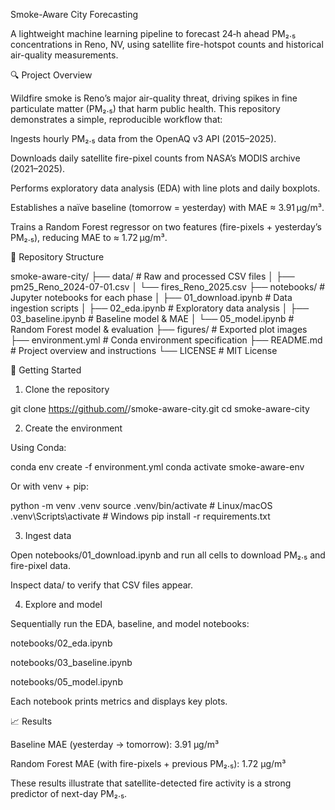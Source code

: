 Smoke-Aware City Forecasting

 

A lightweight machine learning pipeline to forecast 24‑h ahead PM₂.₅ concentrations in Reno, NV, using satellite fire-hotspot counts and historical air-quality measurements.

🔍 Project Overview

Wildfire smoke is Reno’s major air-quality threat, driving spikes in fine particulate matter (PM₂.₅) that harm public health. This repository demonstrates a simple, reproducible workflow that:

Ingests hourly PM₂.₅ data from the OpenAQ v3 API (2015–2025).

Downloads daily satellite fire-pixel counts from NASA’s MODIS archive (2021–2025).

Performs exploratory data analysis (EDA) with line plots and daily boxplots.

Establishes a naïve baseline (tomorrow = yesterday) with MAE ≈ 3.91 µg/m³.

Trains a Random Forest regressor on two features (fire-pixels + yesterday’s PM₂.₅), reducing MAE to ≈ 1.72 µg/m³.

📂 Repository Structure

smoke-aware-city/
├── data/                       # Raw and processed CSV files
│   ├── pm25_Reno_2024-07-01.csv
│   └── fires_Reno_2025.csv
├── notebooks/                  # Jupyter notebooks for each phase
│   ├── 01_download.ipynb       # Data ingestion scripts
│   ├── 02_eda.ipynb            # Exploratory data analysis
│   ├── 03_baseline.ipynb       # Baseline model & MAE
│   └── 05_model.ipynb          # Random Forest model & evaluation
├── figures/                    # Exported plot images
├── environment.yml             # Conda environment specification
├── README.md                   # Project overview and instructions
└── LICENSE                     # MIT License

🚀 Getting Started

1. Clone the repository

git clone https://github.com/<your-username>/smoke-aware-city.git
cd smoke-aware-city

2. Create the environment

Using Conda:

conda env create -f environment.yml
conda activate smoke-aware-env

Or with venv + pip:

python -m venv .venv
source .venv/bin/activate  # Linux/macOS
.venv\Scripts\activate    # Windows
pip install -r requirements.txt

3. Ingest data

Open notebooks/01_download.ipynb and run all cells to download PM₂.₅ and fire-pixel data.

Inspect data/ to verify that CSV files appear.

4. Explore and model

Sequentially run the EDA, baseline, and model notebooks:

notebooks/02_eda.ipynb

notebooks/03_baseline.ipynb

notebooks/05_model.ipynb

Each notebook prints metrics and displays key plots.

📈 Results

Baseline MAE (yesterday → tomorrow): 3.91 µg/m³

Random Forest MAE (with fire-pixels + previous PM₂.₅): 1.72 µg/m³

These results illustrate that satellite-detected fire activity is a strong predictor of next-day PM₂.₅.